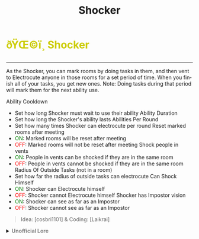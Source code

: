 ﻿---
lang: en-US
title: Shocker
prev: Quizmaster
next: /options/Settings/Neutrals.html
---

# <font color=#cccc00>ðŸŒ©ï¸ <b>Shocker</b></font> <Badge text="Experimental" type="tip" vertical="middle"/>
---

As the Shocker, you can mark rooms by doing tasks in them, and then vent to Electrocute anyone in those rooms for a set period of time. When you finish all of your tasks, you get new ones. Note: Doing tasks during that period will mark them for the next ability use.

Ability Cooldown
  * Set how long Shocker must wait to use their ability
Ability Duration
  * Set how long the Shocker's ability lasts
Abilities Per Round
  * Set how many times Shocker can electrocute per round
Reset marked rooms after meeting
  * <font color=green>ON</font>: Marked rooms will be reset after meeting
  * <font color=red>OFF</font>: Marked rooms will not be reset after meeting
Shock people in vents
  * <font color=green>ON</font>: People in vents can be shocked if they are in the same room
  * <font color=red>OFF</font>: People in vents cannot be shocked if they are in the same room
Radius Of Outside Tasks (not in a room)
  * Set how far the radius of outside tasks can electrocute
Can Shock Himself
  * <font color=green>ON</font>: Shocker can Electrocute himself
  * <font color=red>OFF</font>: Shocker cannot Electrocute himself
Shocker has Impostor vision
  * <font color=green>ON</font>: Shocker can see as far as an Impostor
  * <font color=red>OFF</font>: Shocker cannot see as far as an Impostor

> Idea: [cosbri1101] & Coding: [Laikrai]

<details>
<summary><b><font color=gray>Unofficial Lore</font></b></summary>

Placeholder: This role is a ROLE OH EM GOSH
> Submitted by: Member
</details>
